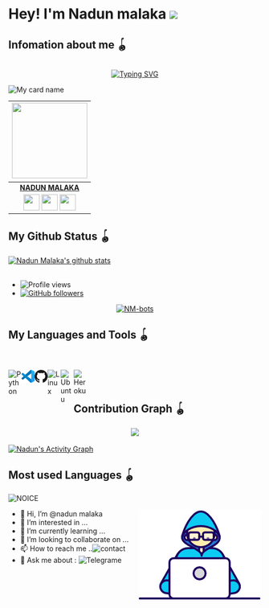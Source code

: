 # Hey! I'm Nadun malaka <img src="https://camo.githubusercontent.com/2c8b3670d933220ae3c023fa1d568682975cce3f10799d0d3ff5ecac394b4ee8/68747470733a2f2f6d656469612e67697068792e636f6d2f6d656469612f31326f75664342304d795a31476f2f67697068792e676966" width="50px">


## Infomation about me 🪀

## <!-- Typing SVG -->
<p align="center">
    <a href="https://git.io/J0hKr">
        <img
        src="https://readme-typing-svg.herokuapp.com?size=30&width=800&lines=Welcome+To+Nadun+Malaka+Profile."
            alt="Typing SVG"
        />
    </a>
</p>

![My card name](https://cardivo.vercel.app/api?name=TOXIC%20-%20DEVIL&description=Hi,%20Welcome%20To%20My%20Profile%20❤&image=https://encrypted-tbn0.gstatic.com/images?q=tbn:ANd9GcR7aMC3bf4bg4l_nhYS2Un9FXbFYcB4T83Shjk8xSUZDh_D61LFpzbpeqLW&s=10?v=4&backgroundColor=%23ecf0f1&instagram=___toxic____devil___&linkedin=___toxic____devil___&github=TOXIC-DEVIL&twitter=@TOXIC-DEVIL&pattern=leaf&colorPattern=%23eaeaea)

<!-- Your badges
You can use the website to generate badges: https://shields.io/
-->
|  <a href="https://t.me/NM_rider/"><img src="https://avatars.githubusercontent.com/u/89643714?s=400&u=ba69534a1ca3a1be6644edd759574cad56d57beb&v=4" width="150px" height="150px" /></a> |
|:---------------------------------------------------------------------------------------------------------------------------------------: |
|       **[NADUN MALAKA](https://t.me/NM_rider/)**                                                                                |
| <a href="https://github.com/NM-bots"><img src="https://cdn.iconscout.com/icon/free/png-256/github-108-438008.png" width="32px" height="32px"></a> <a href="https://www.facebook.com/Nadun malaka"><img src="https://i.ibb.co/zmYNW4p/facebook.png" width="32px" height="32px"></a> <a href="https://www.instagram.com/malaka malaka"><img src="https://cdn2.iconfinder.com/data/icons/social-icons-33/128/Instagram-256.png" width="32px" height="32px"></a>  


## My Github Status 🪀

 <a href="https://github.com/NM-bots/handle-path-oz">
    <img align="center" alt="Nadun Malaka's github stats" src="https://github-readme-stats.vercel.app/api?username=NM-bots&show_icons=true&theme=midnight-purple" />
  </a>
  <br />
  <br />
  
- ![Profile views](https://gpvc.arturio.dev/NM-bots)
- [![GitHub followers](https://img.shields.io/github/followers/NM-bots.svg?style=social&label=Follow&maxAge=2592000)](https://github.com/NM-bots?tab=followers)

<p align="center"> <a href="https://github.com/NM-bots"><img src="https://github-profile-trophy.vercel.app/?username=NM-bots&no-bg=true" alt="NM-bots" /></a> </p>

## My Languages and Tools 🪀
<br />

[<img align="left" alt="Python" width="26px" src="https://upload.wikimedia.org/wikipedia/commons/thumb/c/c3/Python-logo-notext.svg/600px-Python-logo-notext.svg.png" />](https://python.org/)
[<img align="left" alt="Visual Studio Code" width="26px" src="https://raw.githubusercontent.com/github/explore/80688e429a7d4ef2fca1e82350fe8e3517d3494d/topics/visual-studio-code/visual-studio-code.png" />](https://code.visualstudio.com/)
[<img align="left" alt="GitHub" width="26px" src="https://raw.githubusercontent.com/github/explore/78df643247d429f6cc873026c0622819ad797942/topics/github/github.png" />](https://git-scm.com/)
[<img align="left" alt="Linux" width="26px" src="https://www.freepnglogos.com/uploads/linux-png/difference-between-linux-and-window-operating-system-3.png" />](https://www.linux.org/)
[<img align="left" alt="Ubuntu" width="26px" src="https://assets.ubuntu.com/v1/29985a98-ubuntu-logo32.png" />](https://www.ubuntu.com)
[<img align="left" alt="Heroku" width="26px" src="https://www.nicepng.com/png/full/223-2233246_heroku-logo-salesforce-heroku.png" />](https://heroku.com/)

<br />
<br />

## Contribution Graph 🪀

<p align="center">
  <a href="https://github.com/NM-bots">
    <img src="https://github-readme-streak-stats.herokuapp.com/?user=NM-bots#version3"/>
  </a>
</p>
<a href="h


 <a href="https://github.com/NM-bots"><img alt="Nadun's Activity Graph" src="https://activity-graph.herokuapp.com/graph?username=NM-bots&bg_color=1F222E&color=F8D866&line=F85D7F&point=FFFFFF&hide_border=true" /></a>

## Most used Languages 🪀
![NOICE](https://github-readme-stats.vercel.app/api/top-langs/?username=NM-bots&theme=dark&show_icons=true)


  <img align="right" src="https://github.com/RazorKenway/RazorKenway/raw/main/Developer.gif" style="max-width:100%;">
 
- 👋 Hi, I’m @nadun malaka
- 👀 I’m interested in ...
- 🌱 I’m currently learning ...
- 💞️ I’m looking to collaborate on ...
- 📫 How to reach me ..![contact](https://img.shields.io/badge/Contact%20me-On%20Telegrame-blue)
- 💬 Ask me about : ![Telegrame](https://img.shields.io/badge/Go%20to-NM_rider-brightgreen)




<!---
NM-bots/NM-bots is a ✨ special ✨ repository because its `README.md` (this file) appears on your GitHub profile.
You can click the Preview link to take a look at your changes.
--->
